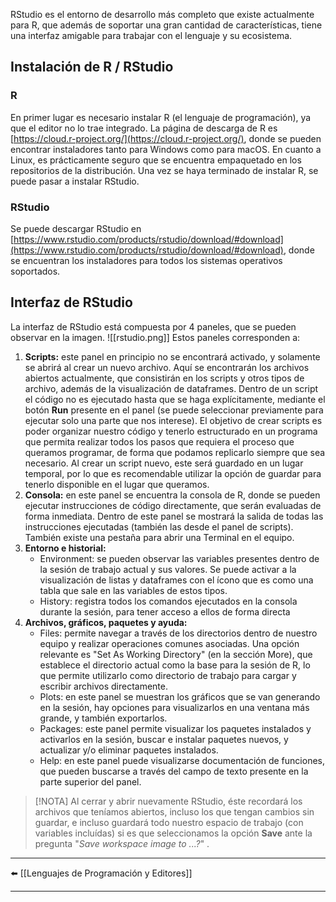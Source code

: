 RStudio es el entorno de desarrollo más completo que existe actualmente para R, que además de soportar una gran cantidad de características, tiene una interfaz amigable para trabajar con el lenguaje y su ecosistema.

## Instalación de R / RStudio

### R
En primer lugar es necesario instalar R (el lenguaje de programación), ya que el editor no lo trae integrado. La página de descarga de R es [https://cloud.r-project.org/](https://cloud.r-project.org/), donde se pueden encontrar instaladores tanto para Windows como para macOS. En cuanto a Linux, es prácticamente seguro que se encuentra empaquetado en los repositorios de la distribución.
Una vez se haya terminado de instalar R, se puede pasar a instalar RStudio.

### RStudio
Se puede descargar RStudio en [https://www.rstudio.com/products/rstudio/download/#download](https://www.rstudio.com/products/rstudio/download/#download), donde se encuentran los instaladores para todos los sistemas operativos soportados.

## Interfaz de RStudio
La interfaz de RStudio está compuesta por 4 paneles, que se pueden observar en la imagen.
![[rstudio.png]]
Estos paneles corresponden a:
1. **Scripts:** este panel en principio no se encontrará activado, y solamente se abrirá al crear un nuevo archivo. Aquí se encontrarán los archivos abiertos actualmente, que consistirán en los scripts y otros tipos de archivo, además de la visualización de dataframes.
    Dentro de un script el código no es ejecutado hasta que se haga explícitamente, mediante el botón **Run** presente en el panel (se puede seleccionar previamente para ejecutar solo una parte que nos interese). El objetivo de crear scripts es poder organizar nuestro código y tenerlo estructurado en un programa que permita realizar todos los pasos que requiera el proceso que queramos programar, de forma que podamos replicarlo siempre que sea necesario.
    Al crear un script nuevo, este será guardado en un lugar temporal, por lo que es recomendable utilizar la opción de guardar para tenerlo disponible en el lugar que queramos.
2. **Consola:** en este panel se encuentra la consola de R, donde se pueden ejecutar instrucciones de código directamente, que serán evaluadas de forma inmediata. Dentro de este panel se mostrará la salida de todas las instrucciones ejecutadas (también las desde el panel de scripts). También existe una pestaña para abrir una Terminal en el equipo.
3. **Entorno e historial:**
	- Environment: se pueden observar las variables presentes dentro de la sesión de trabajo actual y sus valores. Se puede activar a la visualización de listas y dataframes con el ícono que es como una tabla que sale en las variables de estos tipos.
	- History: registra todos los comandos ejecutados en la consola durante la sesión, para tener acceso a ellos de forma directa
4. **Archivos, gráficos, paquetes y ayuda:**
	- Files: permite navegar a través de los directorios dentro de nuestro equipo y realizar operaciones comunes asociadas. Una opción relevante es "Set As Working Directory" (en la sección More), que establece el directorio actual como la base para la sesión de R, lo que permite utilizarlo como directorio de trabajo para cargar y escribir archivos directamente.
	- Plots: en este panel se muestran los gráficos que se van generando en la sesión, hay opciones para visualizarlos en una ventana más grande, y también exportarlos.
	- Packages: este panel permite visualizar los paquetes instalados y activarlos en la sesión, buscar e instalar paquetes nuevos, y actualizar y/o eliminar paquetes instalados.
	- Help: en este panel puede visualizarse documentación de funciones, que pueden buscarse a través del campo de texto presente en la parte superior del panel.

> [!NOTA]
> Al cerrar y abrir nuevamente RStudio, éste recordará los archivos que teníamos abiertos, incluso los que tengan cambios sin guardar, e incluso guardará todo nuestro espacio de trabajo  (con variables incluídas) si es que seleccionamos la opción **Save** ante la pregunta "*Save workspace image to ...?*" .

---
⬅️ [[Lenguajes de Programación y Editores]]

---
